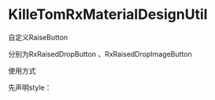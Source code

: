 # KilleTomRxMaterialDesignUtil
自定义RaiseButton

分别为RxRaisedDropButton 、RxRaisedDropImageButton

使用方式 

先声明style：
    <style name="RxRaisedDropButtonPrimaryStyle" parent="Base.Widget.AppCompat.Button.Colored">
    
        <!--设置点亮的动画颜色-->
        <item name="android:colorControlHighlight">#DA6954</item>
        <!--设置正常背景颜色颜色-->
        <item name="android:colorControlNormal">@color/colorAccent</item>
        <item name="android:colorControlActivated">#DA8736</item>
        <item name="android:colorButtonNormal">@color/colorAccent</item>
    </style>
其次引用Theme

    <cn.ypz.com.killetomrxmateria.rxwidget.raisebutton.RxRaisedDropButton
        android:id="@+id/showtoast"
        android:layout_width="wrap_content"
        android:layout_height="wrap_content"
        android:theme="@style/RxRaisedDropPrimaryStyle"
        android:text="DIY has Ripper"
        android:layout_margin="10dp"
        android:layout_gravity="center_horizontal"/>
    <cn.ypz.com.killetomrxmateria.rxwidget.raisebutton.RxRaisedDropImageButton
        android:layout_width="60dp"
        android:layout_height="55dp"
        android:layout_gravity="center_horizontal"
        android:scaleType="centerInside"
        android:src="@drawable/ic_black_24dp"
        android:theme="@style/RxRaisedDropPrimaryStyle"
        android:layout_margin="10dp"/>
        
如果不需要Z轴动画变化可以将Z轴设置0dp
调用方法如下：
    public void setHeightLightEvetion(int dimenId){
        mDelegate.setViewHeightLightElevation(dimenId);
    }
自定义Toast并支持链式调用
默认有5种模式如下
public enum RxToastType {

    RxToastNormalType,//正常模式
    RxToastSuccessType,//成功模式
    RxToastErrorType,//错误模式
    RxToastInfoType,//信息模式
    RxToastWarningType//警告模式
}
调用方法如下：
//直接调用返回一个Toast对象
//方法1设置显示信息以及显示类型
 public static Toast choseType(RxToastType rxToastType, @NonNull Context context, @NonNull CharSequence message)
//方法2设置显示信息、显示时间以及显示类型
 public static Toast choseType(RxToastType rxToastType, @NonNull Context context,@NonNull CharSequence message, int duration) 
//方法3设置显示信息、显示时间、显示图标以及显示类型

 public static Toast choseType(RxToastType rxToastType, @NonNull Context context,  
 @NonNull CharSequence message, int duration, RxToastIcon toastImage)
 
//方法4设置显示信息、显示时间、显示图标、背景颜色以及显示类型

 public static Toast custom(@NonNull Context context, @NonNull CharSequence charSequence, 
 int duration, @ColorInt int bgColor, RxToastIcon toastImage) 
 
//方法5设置显示信息、显示时间、显示图标、背景颜色、继承显示文本的文本动画以及显示类型

 public static Toast custom(@NonNull Context context, @NonNull RxToastText text, int duration, @ColorInt int bgColor, RxToastIcon toastImage)
 
然后直接调用show方法即可显示

//配置者模式调用config模式调用：

//初始化所有配置清单属性包括颜色、文字大小等属性

 public static void reset()
 
//更改四大显示模式下对应的背景颜色
//错误模式下背景颜色   
  public Config setErrorColor(@ColorInt int errorColor)
//信息模式下背景颜色
  public Config setInfoColor(@ColorInt int infoColor)
//成功模式下背景颜色

  public Config setSuccessColor(@ColorInt int successColor)
  
//警告模式下背景颜色

  public Config setWarningColor(@ColorInt int warningColor)
  
//设置字体的样式

  public Config setToastTypeface(@NonNull Typeface typeface)
  
//设置字体大小

  public Config setTextSize(int sizeInSp)
//设置是否显示绘制的图标

  public Config tintIcon(boolean tintIcon)
  
//设置是否文字及图标启动动画

  public Config setUseAnim(boolean useAnim) 
//不需要过多的设置的情况下可以直接调用如下这一个方法
  public Config show(RxToastType rxToastType, @NonNull Context context, @NonNull CharSequence message)
//最后调用Apply方法提交请开发者放心最终提交完成后会重新初始化改Toast配置清单中的模式下的默认属性如果有特殊情况下可以直接调用reset()方法回退属性设置
  public void apply() 
调用示列如下：
  RxToast.choseType(RxToastType.RxToastErrorType,loginRegisterActivity, "Error").show()
  RxToast.Config.getInstance().show(RxToastType.RxToastSuccessType, this, "成功").apply()
  RxToast.Config.getInstance()
                .setUseAnim(false)
                .setErrorColor(resources.getColor(R.color.error_color_material))
                .setTextColor(resources.getColor(R.color.red))
                .setTextSize(15)
                .apply()
权限模式简化申请
分为带弹窗提示用户申请或直接让系统弹窗申请权限该两种模式都是最终会弹出系统申请权限的弹窗的弹窗但是带弹窗模式可以更直观的让用户知道该功能模块需要使用到什么权限，带权限弹窗支持自定义弹窗或者选择默认弹窗
使用该功能的时候可以选择继承RxPermissionBaseActivity()重写一些方法即可免去写权限回调结果的判断
如果不想继承RxPermissionBaseActivity()则需要重写回调结果，回调结果的requestCode值为1
